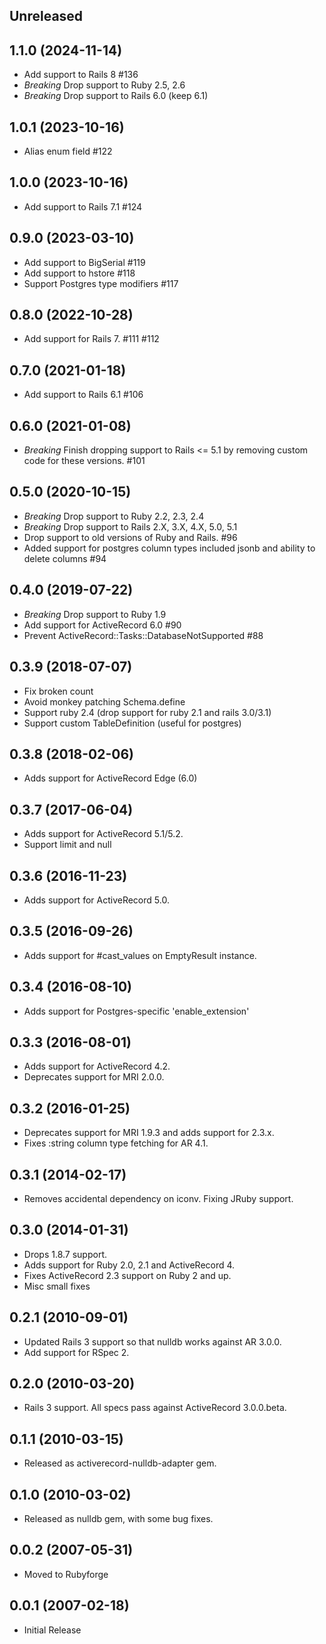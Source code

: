 Unreleased
----------

1.1.0 (2024-11-14)
-----------

- Add support to Rails 8 #136
- *Breaking* Drop support to Ruby 2.5, 2.6
- *Breaking* Drop support to Rails 6.0 (keep 6.1)

1.0.1 (2023-10-16)
-----------

- Alias enum field #122

1.0.0 (2023-10-16)
-----------

- Add support to Rails 7.1 #124

0.9.0 (2023-03-10)
-----------

- Add support to BigSerial #119
- Add support to hstore #118
- Support Postgres type modifiers #117


0.8.0 (2022-10-28)
-----------

- Add support for Rails 7. #111 #112

0.7.0 (2021-01-18)
-----------

- Add support to Rails 6.1 #106

0.6.0 (2021-01-08)
-----------

- *Breaking* Finish dropping support to Rails <= 5.1 by removing custom code for these versions. #101

0.5.0 (2020-10-15)
-----------

- *Breaking* Drop support to Ruby 2.2, 2.3, 2.4
- *Breaking* Drop support to Rails 2.X, 3.X, 4.X, 5.0, 5.1
- Drop support to old versions of Ruby and Rails. #96
- Added support for postgres column types included jsonb and ability to delete columns #94

0.4.0 (2019-07-22)
-----------

- *Breaking* Drop support to Ruby 1.9
- Add support for ActiveRecord 6.0 #90
- Prevent ActiveRecord::Tasks::DatabaseNotSupported #88

0.3.9 (2018-07-07)
-----------
- Fix broken count
- Avoid monkey patching Schema.define
- Support ruby 2.4 (drop support for ruby 2.1 and rails 3.0/3.1)
- Support custom TableDefinition (useful for postgres)

0.3.8 (2018-02-06)
-----------
- Adds support for ActiveRecord Edge (6.0)

0.3.7 (2017-06-04)
-----------
- Adds support for ActiveRecord 5.1/5.2.
- Support limit and null


0.3.6 (2016-11-23)
-----------
- Adds support for ActiveRecord 5.0.


0.3.5 (2016-09-26)
-----------
- Adds support for #cast_values on EmptyResult instance.


0.3.4 (2016-08-10)
-----------
- Adds support for Postgres-specific 'enable_extension'


0.3.3 (2016-08-01)
-----------
- Adds support for ActiveRecord 4.2.
- Deprecates support for MRI 2.0.0.


0.3.2 (2016-01-25)
-----------
- Deprecates support for MRI 1.9.3 and adds support for 2.3.x.
- Fixes :string column type fetching for AR 4.1.


0.3.1 (2014-02-17)
-----------
- Removes accidental dependency on iconv. Fixing JRuby support.


0.3.0 (2014-01-31)
-----------
- Drops 1.8.7 support.
- Adds support for Ruby 2.0, 2.1 and ActiveRecord 4.
- Fixes ActiveRecord 2.3 support on Ruby 2 and up.
- Misc small fixes


0.2.1 (2010-09-01)
-----------
- Updated Rails 3 support so that nulldb works against AR 3.0.0.
- Add support for RSpec 2.


0.2.0 (2010-03-20)
-----------
- Rails 3 support.  All specs pass against ActiveRecord 3.0.0.beta.


0.1.1 (2010-03-15)
-----------
- Released as activerecord-nulldb-adapter gem.


0.1.0 (2010-03-02)
-----------
- Released as nulldb gem, with some bug fixes.


0.0.2 (2007-05-31)
-----------
- Moved to Rubyforge


0.0.1 (2007-02-18)
-----------
- Initial Release
